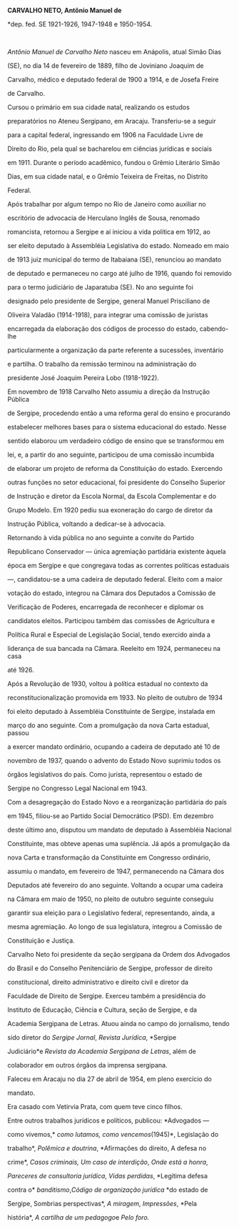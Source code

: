 **CARVALHO NETO, Antônio Manuel de**



\*dep. fed. SE 1921-1926, 1947-1948 e 1950-1954.



 



*Antônio Manuel de Carvalho Neto* nasceu em Anápolis, atual Simão Dias

(SE), no dia 14 de fevereiro de 1889, filho de Joviniano Joaquim de

Carvalho, médico e deputado federal de 1900 a 1914, e de Josefa Freire

de Carvalho.



Cursou o primário em sua cidade natal, realizando os estudos

preparatórios no Ateneu Sergipano, em Aracaju. Transferiu-se a seguir

para a capital federal, ingressando em 1906 na Faculdade Livre de

Direito do Rio, pela qual se bacharelou em ciências jurídicas e sociais

em 1911. Durante o período acadêmico, fundou o Grêmio Literário Simão

Dias, em sua cidade natal, e o Grêmio Teixeira de Freitas, no Distrito

Federal.



Após trabalhar por algum tempo no Rio de Janeiro como auxiliar no

escritório de advocacia de Herculano Inglês de Sousa, renomado

romancista, retornou a Sergipe e aí iniciou a vida política em 1912, ao

ser eleito deputado à Assembléia Legislativa do estado. Nomeado em maio

de 1913 juiz municipal do termo de ltabaiana (SE), renunciou ao mandato

de deputado e permaneceu no cargo até julho de 1916, quando foi removido

para o termo judiciário de Japaratuba (SE). No ano seguinte foi

designado pelo presidente de Sergipe, general Manuel Prisciliano de

Oliveira Valadão (1914-1918), para integrar uma comissão de juristas

encarregada da elaboração dos códigos de processo do estado, cabendo-lhe

particularmente a organização da parte referente a sucessões, inventário

e partilha. O trabalho da remissão terminou na administração do

presidente José Joaquim Pereira Lobo (1918-1922).



Em novembro de 1918 Carvalho Neto assumiu a direção da Instrução Pública

de Sergipe, procedendo então a uma reforma geral do ensino e procurando

estabelecer melhores bases para o sistema educacional do estado. Nesse

sentido elaborou um verdadeiro código de ensino que se transformou em

lei, e, a partir do ano seguinte, participou de uma comissão incumbida

de elaborar um projeto de reforma da Constituição do estado. Exercendo

outras funções no setor educacional, foi presidente do Conselho Superior

de Instrução e diretor da Escola Normal, da Escola Complementar e do

Grupo Modelo. Em 1920 pediu sua exoneração do cargo de diretor da

Instrução Pública, voltando a dedicar-se à advocacia.



Retornando à vida pública no ano seguinte a convite do Partido

Republicano Conservador — única agremiação partidária existente àquela

época em Sergipe e que congregava todas as correntes políticas estaduais

—, candidatou-se a uma cadeira de deputado federal. Eleito com a maior

votação do estado, integrou na Câmara dos Deputados a Comissão de

Verificação de Poderes, encarregada de reconhecer e diplomar os

candidatos eleitos. Participou também das comissões de Agricultura e

Política Rural e Especial de Legislação Social, tendo exercido ainda a

liderança de sua bancada na Câmara. Reeleito em 1924, permaneceu na casa

até 1926.



Após a Revolução de 1930, voltou à política estadual no contexto da

reconstitucionalização promovida em 1933. No pleito de outubro de 1934

foi eleito deputado à Assembléia Constituinte de Sergipe, instalada em

março do ano seguinte. Com a promulgação da nova Carta estadual, passou

a exercer mandato ordinário, ocupando a cadeira de deputado até 10 de

novembro de 1937, quando o advento do Estado Novo suprimiu todos os

órgãos legislativos do país. Como jurista, representou o estado de

Sergipe no Congresso Legal Nacional em 1943.



Com a desagregação do Estado Novo e a reorganização partidária do país

em 1945, filiou-se ao Partido Social Democrático (PSD). Em dezembro

deste último ano, disputou um mandato de deputado à Assembléia Nacional

Constituinte, mas obteve apenas uma suplência. Já após a promulgação da

nova Carta e transformação da Constituinte em Congresso ordinário,

assumiu o mandato, em fevereiro de 1947, permanecendo na Câmara dos

Deputados até fevereiro do ano seguinte. Voltando a ocupar uma cadeira

na Câmara em maio de 1950, no pleito de outubro seguinte conseguiu

garantir sua eleição para o Legislativo federal, representando, ainda, a

mesma agremiação. Ao longo de sua legislatura, integrou a Comissão de

Constituição e Justiça.



Carvalho Neto foi presidente da seção sergipana da Ordem dos Advogados

do Brasil e do Conselho Penitenciário de Sergipe, professor de direito

constitucional, direito administrativo e direito civil e diretor da

Faculdade de Direito de Sergipe. Exerceu também a presidência do

Instituto de Educação, Ciência e Cultura, seção de Sergipe, e da

Academia Sergipana de Letras. Atuou ainda no campo do jornalismo, tendo

sido diretor do *Sergipe Jornal*, *Revista Jurídica*, *Sergipe

Judiciário*e *Revista da Academia Sergipana de Letras*, além de

colaborador em outros órgãos da imprensa sergipana.



Faleceu em Aracaju no dia 27 de abril de 1954, em pleno exercício do

mandato.



Era casado com Vetirvia Prata, com quem teve cinco filhos.



Entre outros trabalhos jurídicos e políticos, publicou: *Advogados —

como vivemos,* *como lutamos, como vencemos*(1945)*, Legislação do

trabalho*, *Polêmica e doutrina*, *Afirmações do direito, A defesa no

crime*, *Casos criminais, Um caso de interdição*, *Onde* *está a honra*,

*Pareceres de consultoria jurídica*, *Vidas perdidas*, *Legítima defesa

contra o* *banditismo*,*Código de organização jurídica* *do estado de

Sergipe, Sombrias perspectivas*, *A miragem*, *Impressões*, *Pela

história*, *A cartilha de um pedagogo*e *Pelo foro.*



 



 



